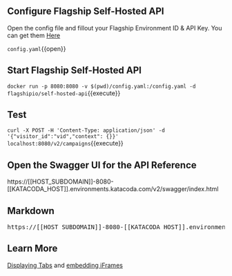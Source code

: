 

## Configure Flagship Self-Hosted API

Open the config file and fillout your Flagship Environment ID & API Key.
You can get them [Here](https://app.flagship.io/)

`config.yaml`{{open}}

## Start Flagship Self-Hosted API

`docker run -p 8080:8080 -v $(pwd)/config.yaml:/config.yaml -d flagshipio/self-hosted-api`{{execute}}

## Test

`curl -X POST -H 'Content-Type: application/json' -d '{"visitor_id":"vid","context": {}}' localhost:8080/v2/campaigns`{{execute}}

## Open the Swagger UI for the API Reference

https://[[HOST_SUBDOMAIN]]-8080-[[KATACODA_HOST]].environments.katacoda.com/v2/swagger/index.html

## Markdown

<pre>https://[[HOST_SUBDOMAIN]]-8080-[[KATACODA_HOST]].environments.katacoda.com/v2/swagger/index.html</pre>

## Learn More

[Displaying Tabs](https://katacoda.com/scenario-examples/scenarios/dashboard-tabs) and [embedding iFrames](https://katacoda.com/scenario-examples/scenarios/dashboard-tabs-iframe)
